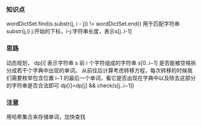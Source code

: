 ### 知识点
wordDictSet.find(s.substr(j, i - j)) != wordDictSet.end()           用于匹配字符串
substr(j,i)          j:开始的下标，i-j:字符串长度，表示s[j..i-1]

### 思路
动态规划，
dp[i] 表示字符串 s 前 i 个字符组成的字符串 s[0..i−1] 是否能被空格拆分成若干个字典中出现的单词。
从前往后计算考虑转移方程，每次转移的时候我们需要枚举包含位置 i−1 的最后一个单词，看它是否出现在字典中以及除去这部分的字符串是否合法即可
dp[i]=dp[j] && check(s[j..i−1])

### 注意
用哈希集合来存储单词，加快查找